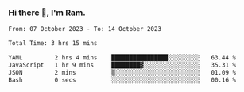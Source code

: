### Hi there 👋, I'm Ram.

<!--START_SECTION:waka-->

```txt
From: 07 October 2023 - To: 14 October 2023

Total Time: 3 hrs 15 mins

YAML         2 hrs 4 mins    ████████████████░░░░░░░░░   63.44 %
JavaScript   1 hr 9 mins     ████████▓░░░░░░░░░░░░░░░░   35.31 %
JSON         2 mins          ▒░░░░░░░░░░░░░░░░░░░░░░░░   01.09 %
Bash         0 secs          ░░░░░░░░░░░░░░░░░░░░░░░░░   00.16 %
```

<!--END_SECTION:waka-->
